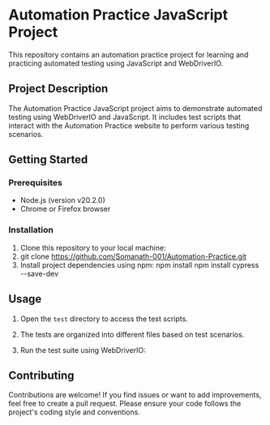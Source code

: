 # Automation Practice JavaScript Project

This repository contains an automation practice project for learning and practicing automated testing using JavaScript and WebDriverIO.

## Project Description

The Automation Practice JavaScript project aims to demonstrate automated testing using WebDriverIO and JavaScript. 
It includes test scripts that interact with the Automation Practice website to perform various testing scenarios.

## Getting Started

### Prerequisites

- Node.js (version v20.2.0)
- Chrome or Firefox browser

### Installation


1. Clone this repository to your local machine:
2. git clone https://github.com/Somanath-001/Automation-Practice.git
3. Install project dependencies using npm:
npm install
npm install cypress --save-dev

## Usage

1. Open the `test` directory to access the test scripts.

2. The tests are organized into different files based on test scenarios.

3. Run the test suite using WebDriverIO:


## Contributing

Contributions are welcome! If you find issues or want to add improvements, feel free to create a pull request. Please ensure your code follows the project's coding style and conventions.


